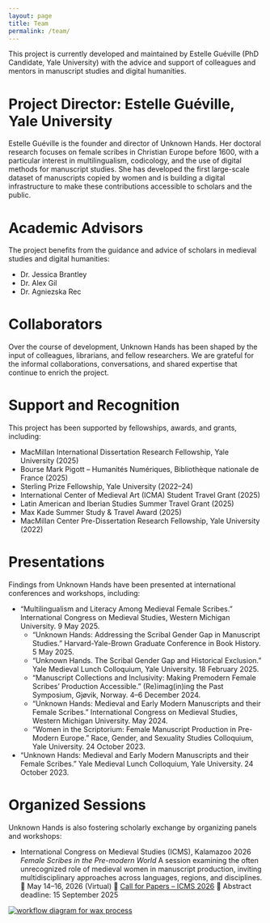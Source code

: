 ```yaml
---
layout: page
title: Team
permalink: /team/
---
```

 
This project is currently developed and maintained by Estelle Guéville (PhD Candidate, Yale University) with the advice and support of colleagues and mentors in manuscript studies and digital humanities.

# Project Director: Estelle Guéville, Yale University
Estelle Guéville is the founder and director of Unknown Hands. Her doctoral research focuses on female scribes in Christian Europe before 1600, with a particular interest in multilingualism, codicology, and the use of digital methods for manuscript studies. She has developed the first large-scale dataset of manuscripts copied by women and is building a digital infrastructure to make these contributions accessible to scholars and the public.


# Academic Advisors
The project benefits from the guidance and advice of scholars in medieval studies and digital humanities:
- Dr. Jessica Brantley
- Dr. Alex Gil
- Dr. Agniezska Rec

# Collaborators
Over the course of development, Unknown Hands has been shaped by the input of colleagues, librarians, and fellow researchers. We are grateful for the informal collaborations, conversations, and shared expertise that continue to enrich the project.


# Support and Recognition
This project has been supported by fellowships, awards, and grants, including:
  - MacMillan International Dissertation Research Fellowship, Yale University (2025)
  - Bourse Mark Pigott – Humanités Numériques, Bibliothèque nationale de France (2025)
  - Sterling Prize Fellowship, Yale University (2022–24)
  - International Center of Medieval Art (ICMA) Student Travel Grant (2025)
  - Latin American and Iberian Studies Summer Travel Grant (2025)
  - Max Kade Summer Study & Travel Award (2025)
  - MacMillan Center Pre-Dissertation Research Fellowship, Yale University (2022)



# Presentations

Findings from Unknown Hands have been presented at international conferences and workshops, including:
  - “Multilingualism and Literacy Among Medieval Female Scribes.” International Congress on Medieval Studies, Western Michigan University. 9 May 2025.
	- “Unknown Hands: Addressing the Scribal Gender Gap in Manuscript Studies.” Harvard-Yale-Brown Graduate Conference in Book History. 5 May 2025.
	- “Unknown Hands. The Scribal Gender Gap and Historical Exclusion.” Yale Medieval Lunch Colloquium, Yale University. 18 February 2025.
	- “Manuscript Collections and Inclusivity: Making Premodern Female Scribes’ Production Accessible.” (Re)imag(in)ing the Past Symposium, Gjøvik, Norway. 4–6 December 2024.
	- “Unknown Hands: Medieval and Early Modern Manuscripts and their Female Scribes.” International Congress on Medieval Studies, Western Michigan University. May 2024.
	- “Women in the Scriptorium: Female Manuscript Production in Pre-Modern Europe.” Race, Gender, and Sexuality Studies Colloquium, Yale University. 24 October 2023.
  - “Unknown Hands: Medieval and Early Modern Manuscripts and their Female Scribes.” Yale Medieval Lunch Colloquium, Yale University. 24 October 2023.



# Organized Sessions
Unknown Hands is also fostering scholarly exchange by organizing panels and workshops:
- International Congress on Medieval Studies (ICMS), Kalamazoo 2026
*Female Scribes in the Pre-modern World*
A session examining the often unrecognized role of medieval women in manuscript production, inviting multidisciplinary approaches across languages, regions, and disciplines.
📅 May 14–16, 2026 (Virtual)
📌 [Call for Papers – ICMS 2026](https://icms.confex.com/icms/2026/prelim.cgi/Session/7492)
📝 Abstract deadline: 15 September 2025

<a href="{{ '/img/wax_workflow.jpg' | absolute_url }}">
  <img src="{{ '/img/wax_workflow.jpg' | absolute_url }}" alt="workflow diagram for wax process"/>
</a>
